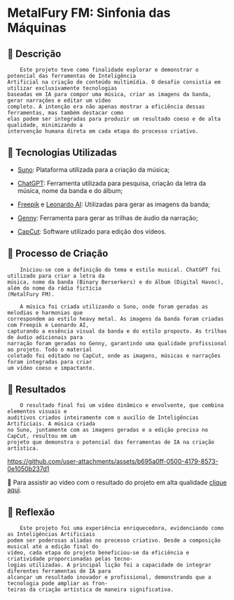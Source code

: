 # MetalFury FM: Sinfonia das Máquinas
## 📒 Descrição
        Este projeto teve como finalidade explorar e demonstrar o potencial das ferramentas de Inteligência
    Artificial na criação de conteúdo multimídia. O desafio consistia em utilizar exclusivamente tecnologias
    baseadas em IA para compor uma música, criar as imagens da banda, gerar narrações e editar um vídeo
    completo. A intenção era não apenas mostrar a eficiência dessas ferramentas, mas também destacar como
    elas podem ser integradas para produzir um resultado coeso e de alta qualidade, minimizando a
    intervenção humana direta em cada etapa do processo criativo.

## 🤖 Tecnologias Utilizadas

- [Suno](https://suno.com/): Plataforma utilizada para a criação da música;

- [ChatGPT](https://chatgpt.com/): Ferramenta utilizada para pesquisa, criação da letra da música, nome da banda e do álbum;

- [Freepik](https://chatgpt.com/) e [Leonardo AI](https://leonardo.ai/): Utilizadas para gerar as imagens da banda;

- [Genny](https://genny.lovo.ai/): Ferramenta para gerar as trilhas de áudio da narração;

- [CapCut](https://www.capcut.com/): Software utilizado para edição dos vídeos.

## 🧐 Processo de Criação
        Iniciou-se com a definição do tema e estilo musical. ChatGPT foi utilizado para criar a letra da
    música, nome da banda (Binary Berserkers) e do álbum (Digital Havoc), além do nome da rádio fictícia
    (MetalFury FM).
    
        A música foi criada utilizando o Suno, onde foram geradas as melodias e harmonias que
    correspondem ao estilo heavy metal. As imagens da banda foram criadas com Freepik e Leonardo AI,
    capturando a essência visual da banda e do estilo proposto. As trilhas de áudio adicionais para
    narração foram geradas no Genny, garantindo uma qualidade profissional ao projeto. Todo o material
    coletado foi editado no CapCut, onde as imagens, músicas e narrações foram integradas para criar 
    um vídeo coeso e impactante.

## 🚀 Resultados
        O resultado final foi um vídeo dinâmico e envolvente, que combina elementos visuais e
    auditivos criados inteiramente com o auxílio de Inteligências Artificiais. A música criada
    no Suno, juntamente com as imagens geradas e a edição precisa no CapCut, resultou em um
    projeto que demonstra o potencial das ferramentas de IA na criação artística.


https://github.com/user-attachments/assets/b695a0ff-0500-4179-8573-0e1050b237d1


🎥 Para assistir ao vídeo com o resultado do projeto em alta qualidade [clique aqui](https://youtu.be/k9ZOApvcw4s?si=KzFApfDLkyEG9Y1q).

## 💭 Reflexão
        Este projeto foi uma experiência enriquecedora, evidenciando como as Inteligências Artificiais
    podem ser poderosas aliadas no processo criativo. Desde a composição musical até a edição final do
    vídeo, cada etapa do projeto beneficiou-se da eficiência e criatividade proporcionadas pelas tecno-
    logias utilizadas. A principal lição foi a capacidade de integrar diferentes ferramentas de IA para
    alcançar um resultado inovador e profissional, demonstrando que a tecnologia pode ampliar as fron-
    teiras da criação artística de maneira significativa.
